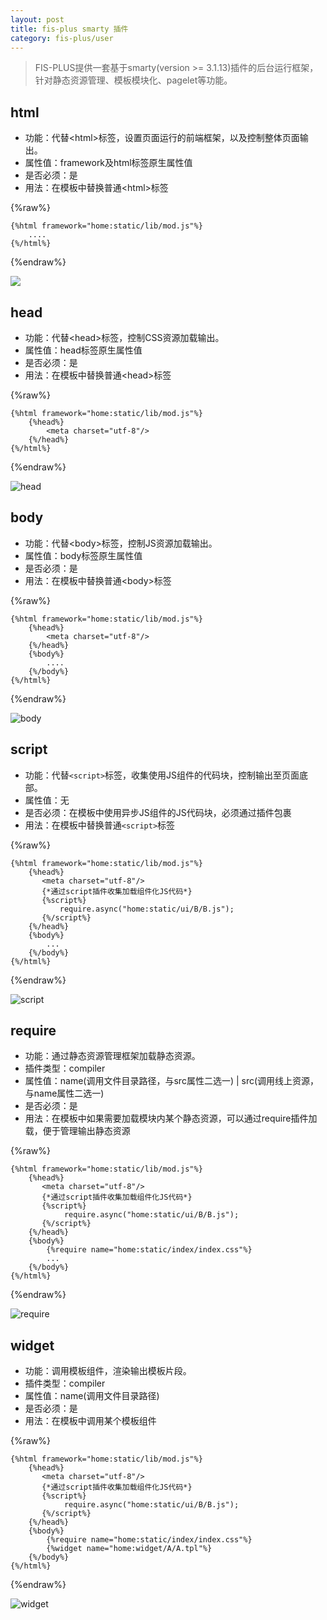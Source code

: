 ```yaml
---
layout: post
title: fis-plus smarty 插件
category: fis-plus/user
---
```


> FIS-PLUS提供一套基于smarty(version >= 3.1.13)插件的后台运行框架，针对静态资源管理、模板模块化、pagelet等功能。

## html

* 功能：代替\<html\>标签，设置页面运行的前端框架，以及控制整体页面输出。
* 属性值：framework及html标签原生属性值
* 是否必须：是
* 用法：在模板中替换普通\<html\>标签

{%raw%}
```smarty
{%html framework="home:static/lib/mod.js"%}
    ....
{%/html%}
```
{%endraw%}

![]({{site.img}}/fis-plus/tpl1.jpg)

## head

* 功能：代替\<head\>标签，控制CSS资源加载输出。
* 属性值：head标签原生属性值
* 是否必须：是
* 用法：在模板中替换普通\<head\>标签

{%raw%}
```smarty
{%html framework="home:static/lib/mod.js"%}
    {%head%}
        <meta charset="utf-8"/>
    {%/head%}
{%/html%}
```
{%endraw%}

![head]({{site.img}}/fis-plus/tpl2.jpg)

## body

* 功能：代替\<body\>标签，控制JS资源加载输出。
* 属性值：body标签原生属性值
* 是否必须：是
* 用法：在模板中替换普通\<body\>标签

{%raw%}
```smarty
{%html framework="home:static/lib/mod.js"%}
    {%head%}
        <meta charset="utf-8"/>
    {%/head%}
    {%body%}
        ....
    {%/body%}
{%/html%}
```
{%endraw%}

![body]({{site.img}}/fis-plus/tpl3.jpg)

## script

* 功能：代替`<script>`标签，收集使用JS组件的代码块，控制输出至页面底部。
* 属性值：无
* 是否必须：在模板中使用异步JS组件的JS代码块，必须通过插件包裹
* 用法：在模板中替换普通`<script>`标签

{%raw%}
```smarty
{%html framework="home:static/lib/mod.js"%}
    {%head%}
       <meta charset="utf-8"/>
       {*通过script插件收集加载组件化JS代码*}
       {%script%}
           require.async("home:static/ui/B/B.js");
       {%/script%}
    {%/head%}
    {%body%}
        ...
    {%/body%}
{%/html%}
```
{%endraw%}

![script]({{site.img}}/fis-plus/tpl4.jpg)

## require

* 功能：通过静态资源管理框架加载静态资源。
* 插件类型：compiler
* 属性值：name(调用文件目录路径，与src属性二选一) | src(调用线上资源，与name属性二选一)
* 是否必须：是
* 用法：在模板中如果需要加载模块内某个静态资源，可以通过require插件加载，便于管理输出静态资源

{%raw%}
```smarty
{%html framework="home:static/lib/mod.js"%}
    {%head%}
       <meta charset="utf-8"/>
       {*通过script插件收集加载组件化JS代码*}
       {%script%}
            require.async("home:static/ui/B/B.js");
       {%/script%}
    {%/head%}
    {%body%}
        {%require name="home:static/index/index.css"%}
        ...
    {%/body%}
{%/html%}
```
{%endraw%}

![require]({{site.img}}/fis-plus/tpl5.jpg)

## widget

* 功能：调用模板组件，渲染输出模板片段。
* 插件类型：compiler
* 属性值：name(调用文件目录路径)
* 是否必须：是
* 用法：在模板中调用某个模板组件

{%raw%}
```smarty
{%html framework="home:static/lib/mod.js"%}
    {%head%}
       <meta charset="utf-8"/>
       {*通过script插件收集加载组件化JS代码*}
       {%script%}
            require.async("home:static/ui/B/B.js");
       {%/script%}
    {%/head%}
    {%body%}
        {%require name="home:static/index/index.css"%}
        {%widget name="home:widget/A/A.tpl"%}
    {%/body%}
{%/html%}
```
{%endraw%}

![widget]({{site.img}}/fis-plus/tpl6.jpg)
